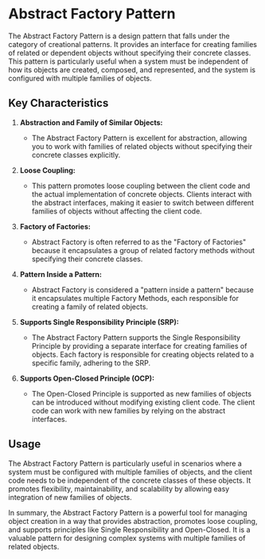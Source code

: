 # Abstract Factory Pattern

The Abstract Factory Pattern is a design pattern that falls under the category of creational patterns. It provides an interface for creating families of related or dependent objects without specifying their concrete classes. This pattern is particularly useful when a system must be independent of how its objects are created, composed, and represented, and the system is configured with multiple families of objects.

## Key Characteristics

1. **Abstraction and Family of Similar Objects:**
   - The Abstract Factory Pattern is excellent for abstraction, allowing you to work with families of related objects without specifying their concrete classes explicitly.

2. **Loose Coupling:**
   - This pattern promotes loose coupling between the client code and the actual implementation of concrete objects. Clients interact with the abstract interfaces, making it easier to switch between different families of objects without affecting the client code.

3. **Factory of Factories:**
   - Abstract Factory is often referred to as the "Factory of Factories" because it encapsulates a group of related factory methods without specifying their concrete classes.

4. **Pattern Inside a Pattern:**
   - Abstract Factory is considered a "pattern inside a pattern" because it encapsulates multiple Factory Methods, each responsible for creating a family of related objects.

5. **Supports Single Responsibility Principle (SRP):**
   - The Abstract Factory Pattern supports the Single Responsibility Principle by providing a separate interface for creating families of objects. Each factory is responsible for creating objects related to a specific family, adhering to the SRP.

6. **Supports Open-Closed Principle (OCP):**
   - The Open-Closed Principle is supported as new families of objects can be introduced without modifying existing client code. The client code can work with new families by relying on the abstract interfaces.

## Usage

The Abstract Factory Pattern is particularly useful in scenarios where a system must be configured with multiple families of objects, and the client code needs to be independent of the concrete classes of these objects. It promotes flexibility, maintainability, and scalability by allowing easy integration of new families of objects.

In summary, the Abstract Factory Pattern is a powerful tool for managing object creation in a way that provides abstraction, promotes loose coupling, and supports principles like Single Responsibility and Open-Closed. It is a valuable pattern for designing complex systems with multiple families of related objects.

